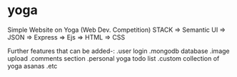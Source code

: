 # yoga
Simple Website on Yoga (Web Dev. Competition)
STACK
=> Semantic UI
=> JSON
=> Express
=> Ejs
=> HTML
=> CSS

Further features that can be added-:
.user login
.mongodb database
.image upload
.comments section
.personal yoga todo list
.custom collection of yoga asanas
.etc
